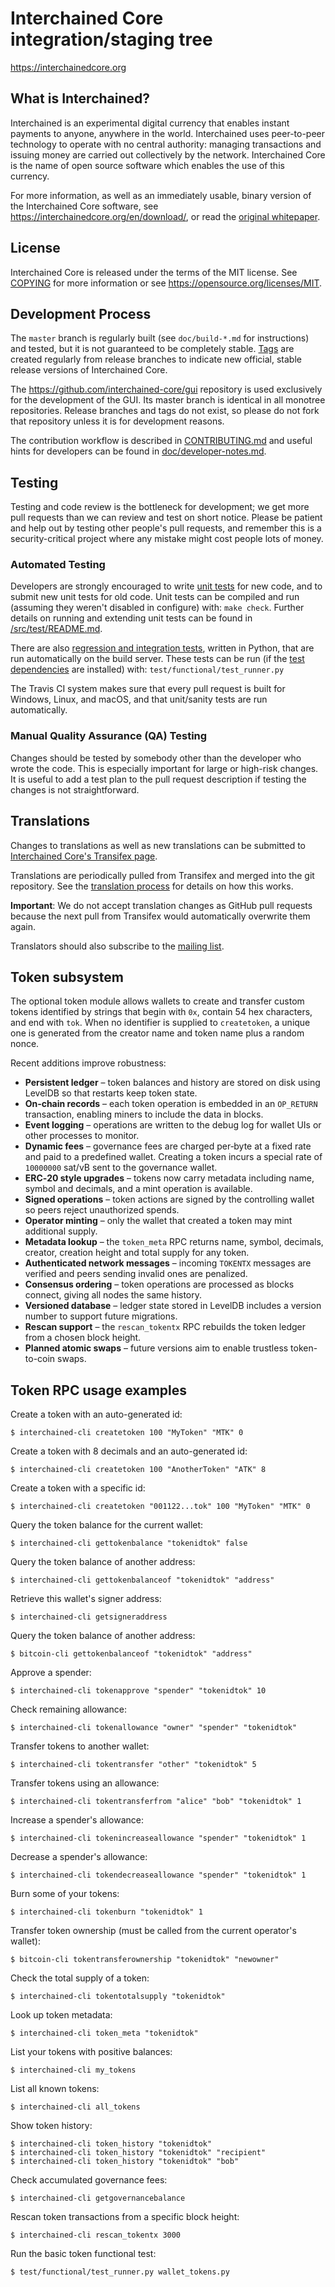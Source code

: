 Interchained Core integration/staging tree
=====================================

https://interchainedcore.org

What is Interchained?
----------------

Interchained is an experimental digital currency that enables instant payments to
anyone, anywhere in the world. Interchained uses peer-to-peer technology to operate
with no central authority: managing transactions and issuing money are carried
out collectively by the network. Interchained Core is the name of open source
software which enables the use of this currency.

For more information, as well as an immediately usable, binary version of
the Interchained Core software, see https://interchainedcore.org/en/download/, or read the
[original whitepaper](https://interchainedcore.org/interchained.pdf).

License
-------

Interchained Core is released under the terms of the MIT license. See [COPYING](COPYING) for more
information or see https://opensource.org/licenses/MIT.

Development Process
-------------------

The `master` branch is regularly built (see `doc/build-*.md` for instructions) and tested, but it is not guaranteed to be
completely stable. [Tags](https://github.com/interchained/interchained/tags) are created
regularly from release branches to indicate new official, stable release versions of Interchained Core.

The https://github.com/interchained-core/gui repository is used exclusively for the
development of the GUI. Its master branch is identical in all monotree
repositories. Release branches and tags do not exist, so please do not fork
that repository unless it is for development reasons.

The contribution workflow is described in [CONTRIBUTING.md](CONTRIBUTING.md)
and useful hints for developers can be found in [doc/developer-notes.md](doc/developer-notes.md).

Testing
-------

Testing and code review is the bottleneck for development; we get more pull
requests than we can review and test on short notice. Please be patient and help out by testing
other people's pull requests, and remember this is a security-critical project where any mistake might cost people
lots of money.

### Automated Testing

Developers are strongly encouraged to write [unit tests](src/test/README.md) for new code, and to
submit new unit tests for old code. Unit tests can be compiled and run
(assuming they weren't disabled in configure) with: `make check`. Further details on running
and extending unit tests can be found in [/src/test/README.md](/src/test/README.md).

There are also [regression and integration tests](/test), written
in Python, that are run automatically on the build server.
These tests can be run (if the [test dependencies](/test) are installed) with: `test/functional/test_runner.py`

The Travis CI system makes sure that every pull request is built for Windows, Linux, and macOS, and that unit/sanity tests are run automatically.

### Manual Quality Assurance (QA) Testing

Changes should be tested by somebody other than the developer who wrote the
code. This is especially important for large or high-risk changes. It is useful
to add a test plan to the pull request description if testing the changes is
not straightforward.

Translations
------------

Changes to translations as well as new translations can be submitted to
[Interchained Core's Transifex page](https://www.transifex.com/interchained/interchained/).

Translations are periodically pulled from Transifex and merged into the git repository. See the
[translation process](doc/translation_process.md) for details on how this works.

**Important**: We do not accept translation changes as GitHub pull requests because the next
pull from Transifex would automatically overwrite them again.

Translators should also subscribe to the [mailing list](https://groups.google.com/forum/#!forum/interchained-translators).

Token subsystem
---------------

The optional token module allows wallets to create and transfer custom tokens identified by strings that begin with `0x`, contain 54 hex characters, and end with `tok`. When no identifier is supplied to `createtoken`, a unique one is generated from the creator name and token name plus a random nonce.

Recent additions improve robustness:

* **Persistent ledger** – token balances and history are stored on disk using LevelDB so that restarts keep token state.
* **On‑chain records** – each token operation is embedded in an `OP_RETURN` transaction, enabling miners to include the data in blocks.
* **Event logging** – operations are written to the debug log for wallet UIs or other processes to monitor.
* **Dynamic fees** – governance fees are charged per‑byte at a fixed rate and paid to a predefined wallet. Creating a token incurs a special rate of `10000000` sat/vB sent to the governance wallet.
* **ERC‑20 style upgrades** – tokens now carry metadata including name, symbol and decimals, and a mint operation is available.
* **Signed operations** – token actions are signed by the controlling wallet so peers reject unauthorized spends.
* **Operator minting** – only the wallet that created a token may mint additional supply.
* **Metadata lookup** – the `token_meta` RPC returns name, symbol, decimals, creator, creation height and total supply for any token.
* **Authenticated network messages** – incoming `TOKENTX` messages are verified and peers sending invalid ones are penalized.
* **Consensus ordering** – token operations are processed as blocks connect, giving all nodes the same history.
* **Versioned database** – ledger state stored in LevelDB includes a version number to support future migrations.
* **Rescan support** – the `rescan_tokentx` RPC rebuilds the token ledger from a chosen block height.
* **Planned atomic swaps** – future versions aim to enable trustless token-to-coin swaps.

Token RPC usage examples
-----------------------

Create a token with an auto-generated id:

```
$ interchained-cli createtoken 100 "MyToken" "MTK" 0
```
Create a token with 8 decimals and an auto-generated id:

```
$ interchained-cli createtoken 100 "AnotherToken" "ATK" 8
```


Create a token with a specific id:

```
$ interchained-cli createtoken "001122...tok" 100 "MyToken" "MTK" 0
```

Query the token balance for the current wallet:

```
$ interchained-cli gettokenbalance "tokenidtok" false
```

Query the token balance of another address:

```
$ interchained-cli gettokenbalanceof "tokenidtok" "address"
```

Retrieve this wallet's signer address:

```
$ interchained-cli getsigneraddress
```

Query the token balance of another address:

```
$ bitcoin-cli gettokenbalanceof "tokenidtok" "address"
```

Approve a spender:

```
$ interchained-cli tokenapprove "spender" "tokenidtok" 10
```

Check remaining allowance:

```
$ interchained-cli tokenallowance "owner" "spender" "tokenidtok"
```

Transfer tokens to another wallet:

```
$ interchained-cli tokentransfer "other" "tokenidtok" 5
```

Transfer tokens using an allowance:

```
$ interchained-cli tokentransferfrom "alice" "bob" "tokenidtok" 1
```


Increase a spender's allowance:

```
$ interchained-cli tokenincreaseallowance "spender" "tokenidtok" 1
```

Decrease a spender's allowance:

```
$ interchained-cli tokendecreaseallowance "spender" "tokenidtok" 1
```

Burn some of your tokens:

```
$ interchained-cli tokenburn "tokenidtok" 1
```

Transfer token ownership (must be called from the current operator's wallet):

```
$ bitcoin-cli tokentransferownership "tokenidtok" "newowner"
```

Check the total supply of a token:

```
$ interchained-cli tokentotalsupply "tokenidtok"
```

Look up token metadata:

```
$ interchained-cli token_meta "tokenidtok"
```

List your tokens with positive balances:

```
$ interchained-cli my_tokens
```

List all known tokens:

```
$ interchained-cli all_tokens
```

Show token history:

```
$ interchained-cli token_history "tokenidtok"
$ interchained-cli token_history "tokenidtok" "recipient"
$ interchained-cli token_history "tokenidtok" "bob"
```

Check accumulated governance fees:

```
$ interchained-cli getgovernancebalance
```

Rescan token transactions from a specific block height:

```
$ interchained-cli rescan_tokentx 3000
```

Run the basic token functional test:

```bash
$ test/functional/test_runner.py wallet_tokens.py
```

